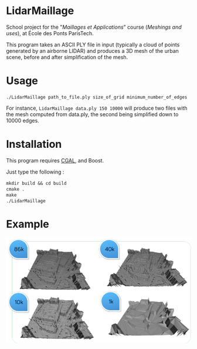 LidarMaillage
=============

School project for the "_Maillages et Applications_" course (_Meshings and uses_), at École des Ponts ParisTech.

This program takes an ASCII PLY file in input (typically a cloud of points generated by an airborne LIDAR) and produces a 3D mesh of the urban scene, before and after simplification of the mesh.

Usage
=====
    ./LidarMaillage path_to_file.ply size_of_grid minimum_number_of_edges

For instance, `LidarMaillage data.ply 150 10000` will produce two files with the mesh computed from data.ply, the second being simplified down to 10000 edges.

Installation
============

This program requires [CGAL](https://www.cgal.org/), and Boost.

Just type the following :

```
mkdir build && cd build
cmake .
make
./LidarMaillage
```

Example
=======

![Example of meshes](https://raw.githubusercontent.com/MickaelBergem/LidarMaillage/master/Rapport/Illustrations/resultats.png "Results for several limit numbers of edges with the same PLY cloud")
